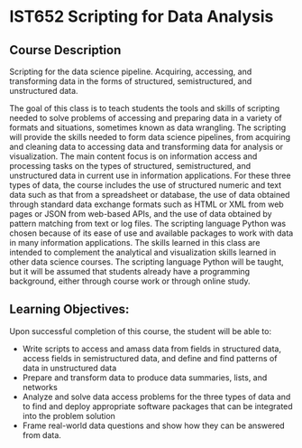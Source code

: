 # IST652 Scripting for Data Analysis

## Course Description
Scripting for the data science pipeline. Acquiring, accessing, and transforming data in the forms of structured, semistructured, and unstructured data.

The goal of this class is to teach students the tools and skills of scripting needed to solve problems of accessing and preparing data in a variety of formats and situations, sometimes known as data wrangling. The scripting will provide the skills needed to form data science pipelines, from acquiring and cleaning data to accessing data and transforming data for analysis or visualization.
The main content focus is on information access and processing tasks on the types of structured, semistructured, and unstructured data in current use in information applications. For these three types of data, the course includes the use of structured numeric and text data such as that from a spreadsheet or database, the use of data obtained through standard data exchange formats such as HTML or XML from web pages or JSON from web-based APIs, and the use of data obtained by pattern matching from text or log files. The scripting language Python was chosen because of its ease of use and available packages to work with data in many information applications. The skills learned in this class are intended to complement the analytical and visualization skills learned in other data science courses. The scripting language Python will be taught, but it will be assumed that students already have a programming background, either through course work or through online study.

## Learning Objectives:
Upon successful completion of this course, the student will be able to:
- Write scripts to access and amass data from fields in structured data, access fields in semistructured data, and define and find patterns of data in unstructured data
- Prepare and transform data to produce data summaries, lists, and networks
- Analyze and solve data access problems for the three types of data and to find and deploy appropriate software packages that can be integrated into the problem solution
- Frame real-world data questions and show how they can be answered from data.

